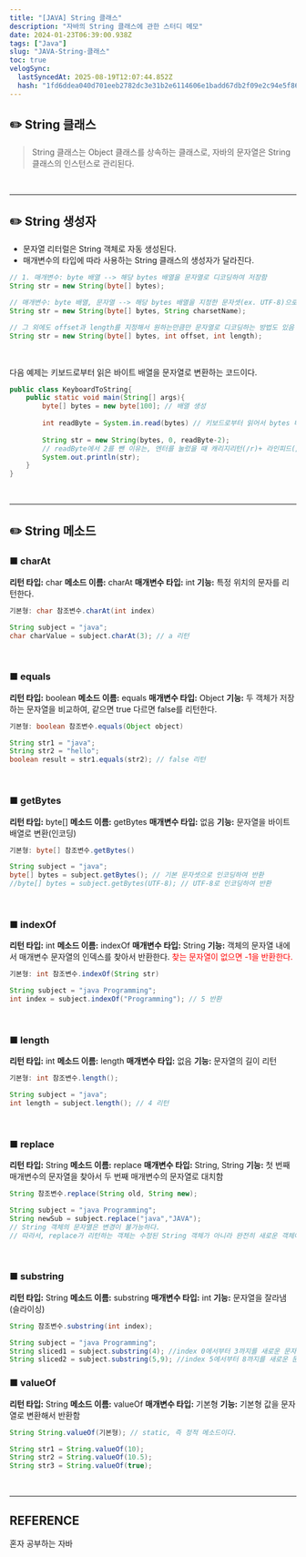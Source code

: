 ```yaml
---
title: "[JAVA] String 클래스"
description: "자바의 String 클래스에 관한 스터디 메모"
date: 2024-01-23T06:39:00.938Z
tags: ["Java"]
slug: "JAVA-String-클래스"
toc: true
velogSync:
  lastSyncedAt: 2025-08-19T12:07:44.852Z
  hash: "1fd6ddea040d701eeb2782dc3e31b2e6114606e1badd67db2f09e2c94e5f86c1"
---
```


## ✏️ String 클래스
> String 클래스는 Object 클래스를 상속하는 클래스로, 자바의 문자열은 String 클래스의 인스턴스로 관리된다.

<br>

---

## ✏️ String 생성자

- 문자열 리터럴은 String 객체로 자동 생성된다.
- 매개변수의 타입에 따라 사용하는 String 클래스의 생성자가 달라진다.

```java
// 1. 매개변수: byte 배열 --> 해당 bytes 배열을 문자열로 디코딩하여 저장함
String str = new String(byte[] bytes);

// 매개변수: byte 배열, 문자열 --> 해당 bytes 배열을 지정한 문자셋(ex. UTF-8)으로 디코딩
String str = new String(byte[] bytes, String charsetName);

// 그 외에도 offset과 length를 지정해서 원하는만큼만 문자열로 디코딩하는 방법도 있음
String str = new String(byte[] bytes, int offset, int length);
```

<br>

다음 예제는 키보드로부터 읽은 바이트 배열을 문자열로 변환하는 코드이다.
```java
public class KeyboardToString{
	public static void main(String[] args){
    	byte[] bytes = new byte[100]; // 배열 생성
        
        int readByte = System.in.read(bytes) // 키보드로부터 읽어서 bytes 배열에 저장. readByte는 읽은 바이트 수
        
        String str = new String(bytes, 0, readByte-2);
        // readByte에서 2를 뺀 이유는, 엔터를 눌렀을 때 캐리지리턴(/r)+ 라인피드(/n)가 입력되기 때문이다.
        System.out.println(str); 
    }
}
```

<br>

---

## ✏️ String 메소드

### ■ charAt
**리턴 타입:** char
**메소드 이름:** charAt
**매개변수 타입:** int
**기능:** 특정 위치의 문자를 리턴한다.
```java
기본형: char 참조변수.charAt(int index)
```
```java
String subject = "java";
char charValue = subject.charAt(3); // a 리턴
```
<br>

### ■ equals
**리턴 타입:** boolean
**메소드 이름:** equals
**매개변수 타입:** Object
**기능:** 두 객체가 저장하는 문자열을 비교하여, 같으면 true 다르면 false를 리턴한다.
```java
기본형: boolean 참조변수.equals(Object object)
```
```java
String str1 = "java";
String str2 = "hello";
boolean result = str1.equals(str2); // false 리턴
```
<br>

### ■ getBytes
**리턴 타입:** byte[]
**메소드 이름:** getBytes
**매개변수 타입:** 없음
**기능:** 문자열을 바이트 배열로 변환(인코딩)
```java
기본형: byte[] 참조변수.getBytes()
```
```java
String subject = "java";
byte[] bytes = subject.getBytes(); // 기본 문자셋으로 인코딩하여 반환
//byte[] bytes = subject.getBytes(UTF-8); // UTF-8로 인코딩하여 반환
```
<br>


### ■ indexOf
**리턴 타입:** int
**메소드 이름:** indexOf
**매개변수 타입:** String
**기능:** 객체의 문자열 내에서 매개변수 문자열의 인덱스를 찾아서 반환한다.
<span style = "color:red">찾는 문자열이 없으면 -1을 반환한다.</span>
```java
기본형: int 참조변수.indexOf(String str)
```
```java
String subject = "java Programming";
int index = subject.indexOf("Programming"); // 5 반환
```
<br>

### ■ length
**리턴 타입:** int
**메소드 이름:** length
**매개변수 타입:** 없음
**기능:** 문자열의 길이 리턴
```java
기본형: int 참조변수.length();
```
```java
String subject = "java";
int length = subject.length(); // 4 리턴
```
<br>

### ■ replace
**리턴 타입:** String
**메소드 이름:** replace
**매개변수 타입:** String, String
**기능:** 첫 번째 매개변수의 문자열을 찾아서 두 번째 매개변수의 문자열로 대치함
```java
String 참조변수.replace(String old, String new);
```
```java
String subject = "java Programming";
String newSub = subject.replace("java","JAVA");
// String 객체의 문자열은 변경이 불가능하다.
// 따라서, replace가 리턴하는 객체는 수정된 String 객체가 아니라 완전히 새로운 객체이다.
```
<br>

### ■ substring
**리턴 타입:** String
**메소드 이름:** substring
**매개변수 타입:** int
**기능:** 문자열을 잘라냄(슬라이싱)
```java
String 참조변수.substring(int index);
```
```java
String subject = "java Programming";
String sliced1 = subject.substring(4); //index 0에서부터 3까지를 새로운 문자열 객체로 리턴함
String sliced2 = subject.substring(5,9); //index 5에서부터 8까지를 새로운 문자열 객체로 리턴함
```

### ■ valueOf
**리턴 타입:** String
**메소드 이름:** valueOf
**매개변수 타입:** 기본형
**기능:** 기본형 값을 문자열로 변환해서 반환함
```java
String String.valueOf(기본형); // static, 즉 정적 메소드이다.
```
```java
String str1 = String.valueOf(10);
String str2 = String.valueOf(10.5);
String str3 = String.valueOf(true);
```

<br>

---

## REFERENCE
혼자 공부하는 자바
